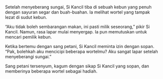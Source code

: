 Setelah menyeberang sungai, Si Kancil tiba di sebuah kebun yang penuh dengan sayuran segar dan buah-buahan. Ia melihat wortel yang tampak lezat di sudut kebun. 

“Aku tidak boleh sembarangan makan, ini pasti milik seseorang,” pikir Si Kancil. Namun, rasa lapar mulai menyergap. Ia pun memutuskan untuk mencari pemilik kebun. 

Ketika bertemu dengan sang petani, Si Kancil meminta izin dengan sopan. “Pak, bolehkah aku mencicipi beberapa wortelmu? Aku sangat lapar setelah menyeberangi sungai.” 

Sang petani tersenyum, kagum dengan sikap Si Kancil yang sopan, dan memberinya beberapa wortel sebagai hadiah.